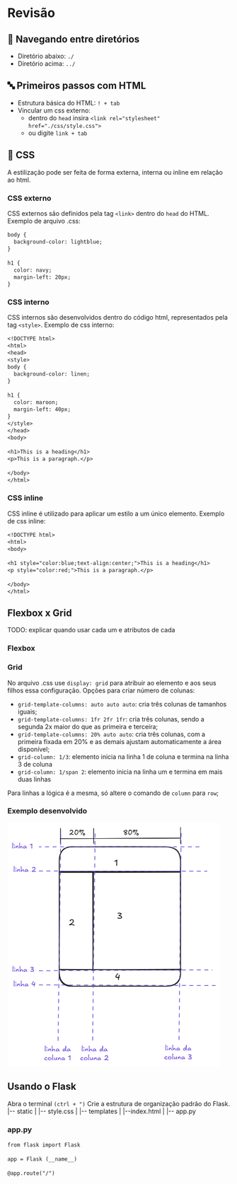 # Revisão

## 🚢 Navegando entre diretórios
- Diretório abaixo: `./`
- Diretório acima: `../`

## 🔤 Primeiros passos com HTML
- Estrutura básica do HTML: `! + tab`
- Vincular um css externo: 
    - dentro do `head` insira `<link rel="stylesheet" href="./css/style.css">` 
    - ou digite `link + tab`

## 🎨 CSS
A estilização pode ser feita de forma externa, interna ou inline em relação ao html.

### CSS externo
CSS externos são definidos pela tag `<link>` dentro do `head` do HTML. 
Exemplo de arquivo .css:
```
body {
  background-color: lightblue;
}

h1 {
  color: navy;
  margin-left: 20px;
}
```
### CSS interno
CSS internos são desenvolvidos dentro do código html, representados pela tag `<style>`.
Exemplo de css interno:
```
<!DOCTYPE html>
<html>
<head>
<style>
body {
  background-color: linen;
}

h1 {
  color: maroon;
  margin-left: 40px;
}
</style>
</head>
<body>

<h1>This is a heading</h1>
<p>This is a paragraph.</p>

</body>
</html>

```
### CSS inline
CSS inline é utilizado para aplicar um estilo a um único elemento.
Exemplo de css inline:
```
<!DOCTYPE html>
<html>
<body>

<h1 style="color:blue;text-align:center;">This is a heading</h1>
<p style="color:red;">This is a paragraph.</p>

</body>
</html>
```
## Flexbox x Grid
TODO: explicar quando usar cada um e atributos de cada

### Flexbox

### Grid
No arquivo .css use `display: grid` para atribuir ao elemento e aos seus filhos essa configuração.
Opções para criar número de colunas:
- `grid-template-columns: auto auto auto`: cria três colunas de tamanhos iguais;
- `grid-template-columns: 1fr 2fr 1fr`: cria três colunas, sendo a segunda 2x maior do que as primeira e terceira;
- `grid-template-columns: 20% auto auto`: cria três colunas, com a primeira fixada em 20% e as demais ajustam automaticamente a área disponível;
- `grid-column: 1/3`: elemento inicia na linha 1 de coluna e termina na linha 3 de coluna
- `grid-column: 1/span 2`: elemento inicia na linha um e termina em mais duas linhas

Para linhas a lógica é a mesma, só altere o comando de `column` para `row`;

### Exemplo desenvolvido
![alt text](image.png)

## Usando o Flask
Abra o terminal `(ctrl + ")`
Crie a estrutura de organização padrão do Flask. 
|-- static
|   |-- style.css
|
|-- templates
|   |--index.html
|
|-- app.py

### app.py
```
from flask import Flask

app = Flask (__name__)

@app.route("/")
```